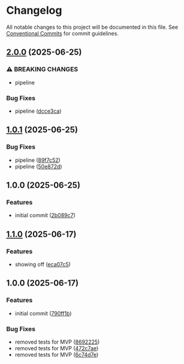 # Changelog

All notable changes to this project will be documented in this file. See
[Conventional Commits](https://conventionalcommits.org) for commit guidelines.

## [2.0.0](https://github.com/svange/tagmania/compare/v1.0.1...v2.0.0) (2025-06-25)


### ⚠ BREAKING CHANGES

* pipeline

### Bug Fixes

* pipeline ([dcce3ca](https://github.com/svange/tagmania/commit/dcce3ca9e6a6420cb08405b707341a2a195a723a))

## [1.0.1](https://github.com/svange/tagmania/compare/v1.0.0...v1.0.1) (2025-06-25)


### Bug Fixes

* pipeline ([89f7c52](https://github.com/svange/tagmania/commit/89f7c52d46c31934d2abaea7dbd62bd1b070faa2))
* pipeline ([50e872d](https://github.com/svange/tagmania/commit/50e872d50032055a765f75b9960347f94c0a634d))

## 1.0.0 (2025-06-25)


### Features

* initial commit ([2b089c7](https://github.com/svange/tagmania/commit/2b089c7834d435ecc80aa46c7d568c8a866ef75c))

## [1.1.0](https://github.com/svange/tagmania/compare/v1.0.0...v1.1.0) (2025-06-17)


### Features

* showing off ([eca07c5](https://github.com/svange/tagmania/commit/eca07c55660b8220693e37ef013c7094e91e593a))

## 1.0.0 (2025-06-17)


### Features

* initial commit ([790ff1b](https://github.com/svange/tagmania/commit/790ff1b45883c5e0fa3eb87572713d989a35151d))


### Bug Fixes

* removed tests for MVP ([8692225](https://github.com/svange/tagmania/commit/86922255d4812b9d5b1dcb0146a473996cfd12ac))
* removed tests for MVP ([472c7ae](https://github.com/svange/tagmania/commit/472c7ae41809551a10c4cc0dae97e43144fb082c))
* removed tests for MVP ([6c74d7e](https://github.com/svange/tagmania/commit/6c74d7e1d71597efffc4b7876bafb5efb7fa2b12))
